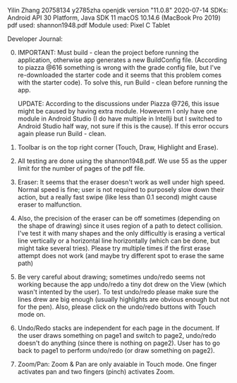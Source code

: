 Yilin Zhang
20758134 y2785zha
openjdk version "11.0.8" 2020-07-14
SDKs:   Android API 30 Platform,   Java SDK 11
macOS 10.14.6 (MacBook Pro 2019)
pdf used: shannon1948.pdf
Module used: Pixel C Tablet


Developer Journal:

0. IMPORTANT: Must build - clean the project before running the application, otherwise app generates a new BuildConfig file. (According to piazza @616 something is wrong with the grade config file, but I've re-downloaded the starter code and it seems that this problem comes with the starter code). To solve this, run Build - clean before running the app.
     
     UPDATE: According to the discussions under Piazza @726, this issue might be caused by having extra module. Howeverm I only have one module in Android Studio (I do have multiple in Intellji but I switched to Android Studio half way, not sure if this is the cause). If this error occurs again please run Build - clean.
     
1. Toolbar is on the top right corner (Touch, Draw, Highlight and Erase).

2. All testing are done using the shannon1948.pdf. We use 55 as the upper limit for the number of pages of the pdf file.

3. Eraser: It seems that the eraser doesn't work as well under high speed. Normal speed is fine; user is not required to purposely slow down their action, but a really fast swipe (like less than 0.1 second) might cause eraser to malfunction.

4. Also, the precision of the eraser can be off sometimes (depending on the shape of drawing) since it uses region of a path to detect collision. I've test it with many shapes and the only difficultly is erasing a vertical line vertically or a horizontal line horizontally (which can be done, but might take several tries). Please try multiple times if the first erase attempt does not work (and maybe try different spot to erase the same path)

5. Be very careful about drawing; sometimes undo/redo seems not working because the app undo/redo a tiny dot drew on the View (which wasn't intented by the user). To test undo/redo please make sure the lines drew are big enough (usually highlights are obvious enough but not for the pen). Also, please click on the undo/redo buttons with Touch mode on.

6. Undo/Redo stacks are independent for each page in the document. If the user draws something on page1 and switch to page2, undo/redo doesn't do anything (since there is nothing on page2). User has to go back to page1 to perform undo/redo (or draw something on page2).

7. Zoom/Pan: Zoom & Pan are only avaiable in Touch mode. One finger activates pan and two fingers (pinch) activates Zoom.





